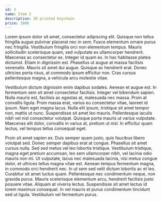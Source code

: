 ```yaml
---
id: 3
name: Item 3
description: 3D printed keychain
price: 1000
---
```


Lorem ipsum dolor sit amet, consectetur adipiscing elit. Quisque non tellus fringilla augue pulvinar placerat nec in sem. Fusce elementum ornare purus nec fringilla. Vestibulum fringilla orci non elementum tempus. Mauris sollicitudin scelerisque quam, sed vulputate ex ullamcorper hendrerit. Maecenas ac consectetur ex. Integer id quam ex. In hac habitasse platea dictumst. Etiam in dignissim est. Phasellus ut augue at massa facilisis venenatis. Mauris sit amet dui augue. Quisque ac hendrerit erat. Donec ultricies porta risus, at commodo ipsum efficitur non. Cras cursus pellentesque magna, a vehicula arcu molestie vitae.

Vestibulum dictum dignissim enim dapibus sodales. Aenean et augue est. In fermentum sem sit amet consectetur facilisis. Integer vel bibendum sapien. Nulla mauris est, facilisis ac egestas at, malesuada nec massa. Proin at convallis ligula. Proin massa erat, varius eu consectetur vitae, laoreet id ipsum. Nam eget magna lacus. Nulla elit ipsum, tristique sit amet tempor non, mattis ut nunc. Suspendisse sit amet leo mauris. Pellentesque iaculis nibh vel nisl consectetur volutpat. Quisque porta mauris ut varius vulputate. Maecenas elit dolor, convallis in varius at, pretium ut nisl. In efficitur quam lectus, vel tempus tellus consequat eget.

Proin sit amet sapien ex. Duis semper quam justo, quis faucibus libero volutpat sed. Donec semper dapibus erat at congue. Phasellus sit amet cursus nulla. Sed sed metus vel leo lobortis tristique. Vestibulum tristique, magna eget pretium accumsan, leo sem ullamcorper nibh, vel lacinia odio mauris non mi. Ut vulputate, lacus nec malesuada lacinia, nisi metus congue dolor, et ultrices tellus magna vitae est. Aenean tempus fermentum magna, in commodo orci hendrerit nec. In ut sem sed velit dictum lobortis ac et leo. Curabitur sit amet luctus quam. Pellentesque nec condimentum neque, non gravida purus. Mauris scelerisque elementum arcu, hendrerit facilisis justo posuere vitae. Aliquam at viverra lectus. Suspendisse sit amet lectus id lorem maximus consequat. In vel mauris et purus condimentum tincidunt sed ut ligula. Vestibulum vel fermentum purus.
